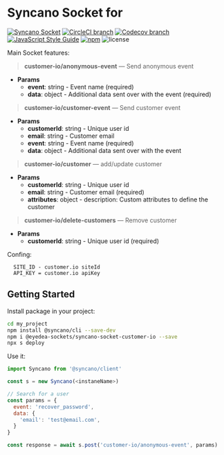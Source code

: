 # Syncano Socket for <name>

[![Syncano Socket](https://img.shields.io/badge/syncano-socket-blue.svg)](https://syncano.io)
[![CircleCI branch](https://img.shields.io/circleci/project/github/eyedea-io/syncano-socket-customer-io/master.svg)](https://circleci.com/gh/eyedea-io/syncano-socket-customer-io/tree/master)
[![Codecov branch](https://img.shields.io/codecov/c/github/eyedea-io/syncano-socket-customer-io/master.svg)](https://codecov.io/github/eyedea-io/syncano-socket-customer-io/)
[![JavaScript Style Guide](https://img.shields.io/badge/code_style-standard-brightgreen.svg)](https://standardjs.com)
[![npm](https://img.shields.io/npm/dw/@eyedea-sockets/customer-io.svg)](https://www.npmjs.com/package/@eyedea-sockets/customer-io)
![license](https://img.shields.io/github/license/eyedea-io/syncano-socket-customer-io.svg)

Main Socket features:

> **customer-io/anonymous-event** — Send anonymous event
  * **Params**
    * **event**: string - Event name (required)
    * **data**: object - Additional data sent over with the event (required)

> **customer-io/customer-event** — Send customer event
  * **Params**
    * **customerId**: string - Unique user id 
    * **email**: string - Customer email
    * **event**: string - Event name (required)
    * **data**: object - Additional data sent over with the event

> **customer-io/customer** — add/update customer
  * **Params**
    * **customerId**: string - Unique user id 
    * **email**: string - Customer email (required)
    * **attributes**: object - description: Custom attributes to define the customer

> **customer-io/delete-customers** — Remove customer 
  * **Params**
    * **customerId**: string - Unique user id (required)


Confing: 
```
  SITE_ID - customer.io siteId
  API_KEY = customer.io apiKey
```

## Getting Started

Install package in your project:

```sh
cd my_project
npm install @syncano/cli --save-dev
npm i @eyedea-sockets/syncano-socket-customer-io --save
npx s deploy
```

Use it:

```js
import Syncano from '@syncano/client'

const s = new Syncano(<instaneName>)

// Search for a user
const params = {
  event: 'recover_password',
  data: {
    'email': 'test@email.com',
  }
}

const response = await s.post('customer-io/anonymous-event', params)

```
